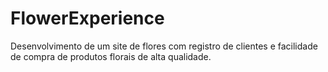 # FlowerExperience
Desenvolvimento de um site de flores com registro de clientes e facilidade de compra de produtos florais de alta qualidade.
